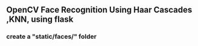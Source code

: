 ## OpenCV Face Recognition Using Haar Cascades ,KNN, using flask

### create a "static/faces/" folder